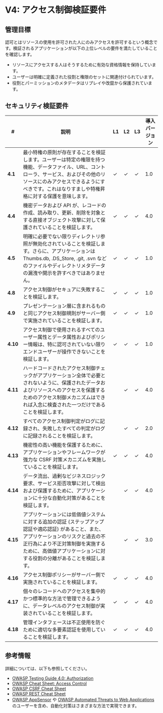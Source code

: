 # V4: アクセス制御検証要件

## 管理目標

認可とはリソースの使用を許可された人にのみアクセスを許可するという概念です。検証されるアプリケーションが以下の上位レベルの要件を満たしていることを確認します。

* リソースにアクセスする人はそうするために有効な資格情報を保持しています。
* ユーザーは明確に定義された役割と権限のセットに関連付けられています。
* 役割とパーミッションのメタデータはリプレイや改竄から保護されています。

## セキュリティ検証要件

| # | 説明 | L1 | L2 | L3 | 導入バージョン |
| --- | --- | --- | --- | -- | -- |
| **4.1** | 最小特権の原則が存在することを検証します。ユーザーは特定の権限を持つ機能、データファイル、URL、コントローラ、サービス、およびその他のリソースにのみアクセスできるようにすべきです。これはなりすましや特権昇格に対する保護を意味します。 | ✓ | ✓ | ✓ | 1.0 |
| **4.4** | 機密データおよび API が、レコードの作成、読み取り、更新、削除を対象とする直接オブジェクト攻撃に対して保護されていることを検証します。 | ✓ | ✓ | ✓ | 4.0 |
| **4.5** | 明確に必要でない限りディレクトリ参照が無効化されていることを検証します。さらに、アプリケーションは Thumbs.db, .DS_Store, .git, .svn などのファイルやディレクトリメタデータの漏洩や開示を許すべきではありません。 | ✓ | ✓ | ✓ | 1.0 |
| **4.8** | アクセス制御がセキュアに失敗することを検証します。 | ✓ | ✓ | ✓ | 1.0 |
| **4.9** | プレゼンテーション層に含まれるものと同じアクセス制御規則がサーバー側で実施されていることを検証します。 | ✓ | ✓ | ✓ | 1.0 |
| **4.10** | アクセス制御で使用されるすべてのユーザー属性とデータ属性およびポリシー情報は、特に認可されていない限りエンドユーザーが操作できないことを検証します。 | ✓ | ✓ | ✓ | 1.0 |
| **4.11** | ハードコードされたアクセス制御チェックがアプリケーション全体で必要とされないように、保護されたデータおよびリソースへのアクセスを保護するためのアクセス制御メカニズムはできれば入念に検査された一つだけであることを検証します。 |  | ✓ | ✓ | 4.0 |
| **4.12** | すべてのアクセス制御判定がログに記録され、失敗したすべての判定がログに記録されることを検証します。 |  | ✓ | ✓ | 2.0 |
| **4.13** | 機密性の高い機能を保護するために、アプリケーションやフレームワークが強力な CSRF 対策メカニズムを実施していることを検証します。 | ✓ | ✓ | ✓ | 4.0 |
| **4.14** | データ流出、過剰なビジネスロジック要求、サービス拒否攻撃に対して検出および保護するために、アプリケーションに十分な自動化対策があることを検証します。 |  | ✓ | ✓ | 4.0 |
| **4.15** | アプリケーションには低価値システムに対する追加の認証 (ステップアップ認証や適応認証) があること、また、アプリケーションのリスクと過去の不正行為により不正対策制御を実施するために、高価値アプリケーションに対する役割の分離があることを検証します。 |  | ✓ | ✓ | 3.0 |
| **4.16** | アクセス制御ポリシーがサーバー側で実施されていることを検証します。 | ✓ | ✓ | ✓ | 4.0 |
| **4.17** | 個々のレコードへのアクセスを集中的かつ標準的な方法で管理できるように、データレベルのアクセス制御が実装されていることを検証します。 | ✓ | ✓ | ✓ | 4.0 |
| **4.18** | 管理インタフェースは不正使用を防ぐために適切な多要素認証を使用していることを検証します。 | ✓ | ✓ | ✓ | 4.0 |

## 参考情報

詳細については、以下も参照してください。

* [OWASP Testing Guide 4.0: Authorization](https://www.owasp.org/index.php/Testing_for_Authorization)
* [OWASP Cheat Sheet: Access Control](https://www.owasp.org/index.php/Access_Control_Cheat_Sheet)
* [OWASP CSRF Cheat Sheet](https://www.owasp.org/index.php/Cross-Site_Request_Forgery_(CSRF)_Prevention_Cheat_Sheet)
* [OWASP REST Cheat Sheet](https://www.owasp.org/index.php/REST_Security_Cheat_Sheet)
* [OWASP AppSensor](https://www.owasp.org/index.php/OWASP_AppSensor_Project) や [OWASP Automated Threats to Web Applications](https://www.owasp.org/index.php/OWASP_Automated_Threats_to_Web_Applications) のユーザーを含め、自動化対策はさまざまな方法で実現できます。
